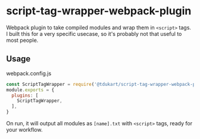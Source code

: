 # script-tag-wrapper-webpack-plugin

Webpack plugin to take compiled modules and wrap them in `<script>` tags. I built this for a very specific usecase, so it's probably not that useful to most people.

## Usage

webpack.config.js
```js
const ScriptTagWrapper = require('@tdukart/script-tag-wrapper-webpack-plugin');
module.exports = {
  plugins: [
    ScriptTagWrapper,
  ],
}
```

On run, it will output all modules as `[name].txt` with `<script>` tags, ready for your workflow.
